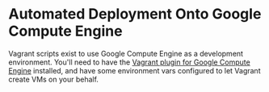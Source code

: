 # Automated Deployment Onto Google Compute Engine

Vagrant scripts exist to use Google Compute Engine as a development environment.
You'll need to have the [Vagrant plugin for Google Compute Engine](https://github.com/mitchellh/vagrant-google) installed, and have some environment vars configured to let Vagrant create VMs on your behalf. 
